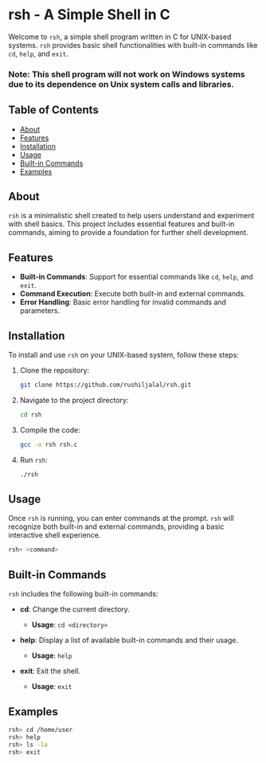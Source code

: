 # rsh - A Simple Shell in C

Welcome to `rsh`, a simple shell program written in C for UNIX-based systems. `rsh` provides basic shell functionalities with built-in commands like `cd`, `help`, and `exit`.

### Note: This shell program will not work on Windows systems due to its dependence on Unix system calls and libraries. 

## Table of Contents

- [About](#about)
- [Features](#features)
- [Installation](#installation)
- [Usage](#usage)
- [Built-in Commands](#built-in-commands)
- [Examples](#examples)

## About

`rsh` is a minimalistic shell created to help users understand and experiment with shell basics. This project includes essential features and built-in commands, aiming to provide a foundation for further shell development.

## Features

- **Built-in Commands**: Support for essential commands like `cd`, `help`, and `exit`.
- **Command Execution**: Execute both built-in and external commands.
- **Error Handling**: Basic error handling for invalid commands and parameters.

## Installation

To install and use `rsh` on your UNIX-based system, follow these steps:

1. Clone the repository:

    ```bash
    git clone https://github.com/rushiljalal/rsh.git
    ```

2. Navigate to the project directory:

    ```bash
    cd rsh
    ```

3. Compile the code:

    ```bash
    gcc -o rsh rsh.c
    ```

4. Run `rsh`:

    ```bash
    ./rsh
    ```

## Usage

Once `rsh` is running, you can enter commands at the prompt. `rsh` will recognize both built-in and external commands, providing a basic interactive shell experience.

```bash
rsh> <command>
```

## Built-in Commands

`rsh` includes the following built-in commands:

- **cd**: Change the current directory.
  - **Usage**: `cd <directory>`

- **help**: Display a list of available built-in commands and their usage.
  - **Usage**: `help`

- **exit**: Exit the shell.
  - **Usage**: `exit`

## Examples

```bash
rsh> cd /home/user
rsh> help
rsh> ls -la
rsh> exit